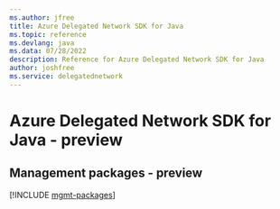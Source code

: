 ```yaml
---
ms.author: jfree
title: Azure Delegated Network SDK for Java
ms.topic: reference
ms.devlang: java
ms.data: 07/28/2022
description: Reference for Azure Delegated Network SDK for Java
author: joshfree
ms.service: delegatednetwork
---
```

# Azure Delegated Network SDK for Java - preview

## Management packages - preview
[!INCLUDE [mgmt-packages](delegated-network-mgmt-index.md)]
